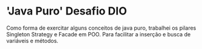 # 'Java Puro' Desafio DIO
Como forma de exercitar alguns conceitos de java puro, trabalhei os pilares Singleton Strategy e Facade em POO. Para facilitar a inserção e busca de variáveis e métodos.
